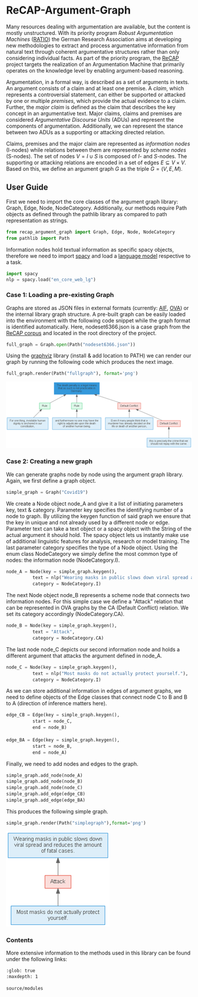 # ReCAP-Argument-Graph

Many resources dealing with argumentation are available, but the content is mostly unstructured.
With its priority program *Robust Argumentation Machines* ([RATIO](<http://www.spp-ratio.de/>)) the German Research Association aims at developing new methodologies to extract and process argumentative information from natural text through coherent argumentative structures rather than only considering individual facts.
As part of the priority program, the [ReCAP](<http://recap.uni-trier.de/>) project targets the realization of an Argumentation Machine that primarily operates on the knowledge level by enabling argument-based reasoning.

Argumentation, in a formal way, is described as a set of arguments in texts. An argument consists of a claim and at least one premise. A *claim*, which represents a controversial statement, can either be supported or attacked by one or multiple *premises*, which provide the actual evidence to a claim. Further, the *major claim* is defined as the claim that describes the key concept in an argumentative text. Major claims, claims and premises are considered *Argumentative Discourse Units* (ADUs) and represent the components of argumentation. Additionally, we can represent the stance between two ADUs as a supporting or attacking directed relation.

Claims, premises and the major claim are represented as *information nodes* (I-nodes) while relations between them are represented by *scheme nodes* (S-nodes).
The set of nodes $V = I \cup S$ is composed of *I*- and *S*-nodes.
The supporting or attacking relations are encoded in a set of edges $E \subseteq V \times V$.
Based on this, we define an argument graph $G$ as the triple $G = ( V , E , M )$.

## User Guide

First we need to import the core classes of the argument graph library: Graph, Edge, Node, NodeCategory. Additionally, our methods require Path objects as defined through the pathlib library as compared to path representation as strings.

```python
from recap_argument_graph import Graph, Edge, Node, NodeCategory
from pathlib import Path
```

Information nodes hold textual information as specific spacy objects, therefore we need to import [spacy](<https://spacy.io/usage>) and load a [language model](<https://spacy.io/usage/models>) respective to a task.

```python
import spacy
nlp = spacy.load("en_core_web_lg")
```

### Case 1: Loading a pre-existing Graph

Graphs are stored as JSON files in external formats (currently: [AIF](<http://www.wi2.uni-trier.de/shared/publications/2019_Bergmann_FLAIRS.pdf?>), [OVA](<http://ova.uni-trier.de/>)) or the internal library graph structure. A pre-built graph can be easily loaded into the environment with the following code snippet while the graph format is identified automatically.
Here, nodeset6366.json is a case graph from the [ReCAP corpus](<https://www.uni-trier.de/fileadmin/fb4/prof/INF/DBI/Publikationen/preprint_dumani_corpus.pdf>) and located in the root directory of the project.

```python
full_graph = Graph.open(Path("nodeset6366.json"))
```

Using the [graphviz](<https://graphviz.readthedocs.io/en/stable/manual.html/>) library (install & add location to PATH) we can render our graph by running the following code which produces the next image.

```python
full_graph.render(Path("fullgraph"), format='png')
```

![Full Graph](source/img/full_graph.png)

### Case 2: Creating a new graph

We can generate graphs node by node using the argument graph library. Again, we first define a graph object.

```python
simple_graph = Graph("Covid19")
```

We create a Node object node_A and give it a list of initiating parameters key, text & category. Parameter key specifies the identifying number of a node to graph. By utilizing the keygen function of said graph we ensure that the key in unique and not already used by a different node or edge.
Parameter text can take a text object or a spacy object with the String of the actual argument it should hold. The spacy object lets us instantly make use of additional linguistic features for analysis, research or model training.
The last parameter category specifies the type of a Node object. Using the enum class NodeCategory we simply define the most common type of nodes: the information node (NodeCategory.I).

```python
node_A = Node(key = simple_graph.keygen(),
          text = nlp("Wearing masks in public slows down viral spread and reduces the amount of fatal cases."),
          category = NodeCategory.I)
```

The next Node object node_B represents a scheme node that connects two information nodes. For this simple case we define a "Attack" relation that can be represented in OVA graphs by the CA (Default Conflict) relation. We set its category accordingly (NodeCategory.CA).

```python
node_B = Node(key = simple_graph.keygen(),
          text = "Attack",
          category = NodeCategory.CA)
```

The last node node_C depicts our second information node and holds a different argument that attacks the argument defined in node_A.

```python
node_C = Node(key = simple_graph.keygen(),
          text = nlp("Most masks do not actually protect yourself."),
          category = NodeCategory.I)
```

As we can store additional information in edges of argument graphs, we need to define objects of the Edge classes that connect node C to B and B to A (direction of inference matters here).

```python
edge_CB = Edge(key = simple_graph.keygen(),
          start = node_C,
          end = node_B)

edge_BA = Edge(key = simple_graph.keygen(),
          start = node_B,
          end = node_A)
```

Finally, we need to add nodes and edges to the graph.

```python
simple_graph.add_node(node_A)
simple_graph.add_node(node_B)
simple_graph.add_node(node_C)
simple_graph.add_edge(edge_CB)
simple_graph.add_edge(edge_BA)
```

This produces the following simple graph.

```python
simple_graph.render(Path("simplegraph"),format='png')
```

![Simple Graph](source/img/simple_graph.png)

### Contents

More extensive information to the methods used in this library can be found under the following links:

```{toctree}
:glob: true
:maxdepth: 1

source/modules
```
